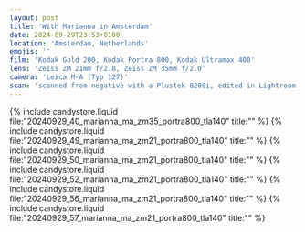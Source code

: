 ```yaml
---
layout: post
title: 'With Marianna in Amsterdam'
date: 2024-09-29T23:53+0100
location: 'Amsterdam, Netherlands'
emojis: ''
film: 'Kodak Gold 200, Kodak Portra 800, Kodak Ultramax 400'
lens: 'Zeiss ZM 21mm f/2.8, Zeiss ZM 35mm f/2.0'
camera: 'Leica M-A (Typ 127)'
scan: 'scanned from negative with a Plustek 8200i, edited in Lightroom'
---
```


{% include candystore.liquid file:"20240929_40_marianna_ma_zm35_portra800_tla140" title:"" %}
{% include candystore.liquid file:"20240929_49_marianna_ma_zm21_portra800_tla140" title:"" %}
{% include candystore.liquid file:"20240929_50_marianna_ma_zm21_portra800_tla140" title:"" %}
{% include candystore.liquid file:"20240929_52_marianna_ma_zm21_portra800_tla140" title:"" %}
{% include candystore.liquid file:"20240929_56_marianna_ma_zm21_portra800_tla140" title:"" %}
{% include candystore.liquid file:"20240929_57_marianna_ma_zm21_portra800_tla140" title:"" %}